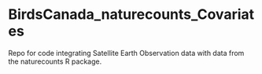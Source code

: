 # BirdsCanada_naturecounts_Covariates
Repo for code integrating Satellite Earth Observation data with data from the naturecounts R package.
